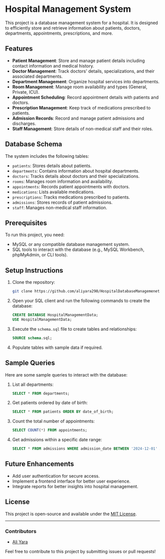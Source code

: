 
# Hospital Management System

This project is a database management system for a hospital. It is designed to efficiently store and retrieve information about patients, doctors, departments, appointments, prescriptions, and more.

## Features

- **Patient Management**: Store and manage patient details including contact information and medical history.
- **Doctor Management**: Track doctors' details, specializations, and their associated departments.
- **Department Management**: Organize hospital services into departments.
- **Room Management**: Manage room availability and types (General, Private, ICU).
- **Appointment Scheduling**: Record appointment details with patients and doctors.
- **Prescription Management**: Keep track of medications prescribed to patients.
- **Admission Records**: Record and manage patient admissions and discharges.
- **Staff Management**: Store details of non-medical staff and their roles.

## Database Schema

The system includes the following tables:
- `patients`: Stores details about patients.
- `departments`: Contains information about hospital departments.
- `doctors`: Tracks details about doctors and their specializations.
- `rooms`: Manages room information and availability.
- `appointments`: Records patient appointments with doctors.
- `medications`: Lists available medications.
- `prescriptions`: Tracks medications prescribed to patients.
- `admissions`: Stores records of patient admissions.
- `staff`: Manages non-medical staff information.

## Prerequisites

To run this project, you need:
- MySQL or any compatible database management system.
- SQL tools to interact with the database (e.g., MySQL Workbench, phpMyAdmin, or CLI tools).

## Setup Instructions

1. Clone the repository:
   ```bash
   git clone https://github.com/aliyara290/HospitalDatabaseManagemenet
   ```
2. Open your SQL client and run the following commands to create the database:
   ```sql
   CREATE DATABASE HospitalManagementData;
   USE HospitalManagementData;
   ```
3. Execute the `schema.sql` file to create tables and relationships:
   ```sql
   SOURCE schema.sql;
   ```
4. Populate tables with sample data if required.

## Sample Queries

Here are some sample queries to interact with the database:

1. List all departments:
   ```sql
   SELECT * FROM departments;
   ```
2. Get patients ordered by date of birth:
   ```sql
   SELECT * FROM patients ORDER BY date_of_birth;
   ```
3. Count the total number of appointments:
   ```sql
   SELECT COUNT(*) FROM appointments;
   ```
4. Get admissions within a specific date range:
   ```sql
   SELECT * FROM admissions WHERE admission_date BETWEEN '2024-12-01' AND '2024-12-07';
   ```

## Future Enhancements

- Add user authentication for secure access.
- Implement a frontend interface for better user experience.
- Integrate reports for better insights into hospital management.

## License

This project is open-source and available under the [MIT License](LICENSE).

---

### Contributors

- [Ali Yara](https://github.com/aliyara290)

Feel free to contribute to this project by submitting issues or pull requests!
